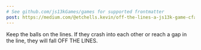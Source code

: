 ```yaml
---
# See github.com/js13kGames/games for supported frontmatter
post: https://medium.com/@etchells.kevin/off-the-lines-a-js13k-game-cfa4ad6f0ee6
---
```

Keep the balls on the lines. If they crash into each other or reach a gap in the line, they will fall OFF THE LINES.